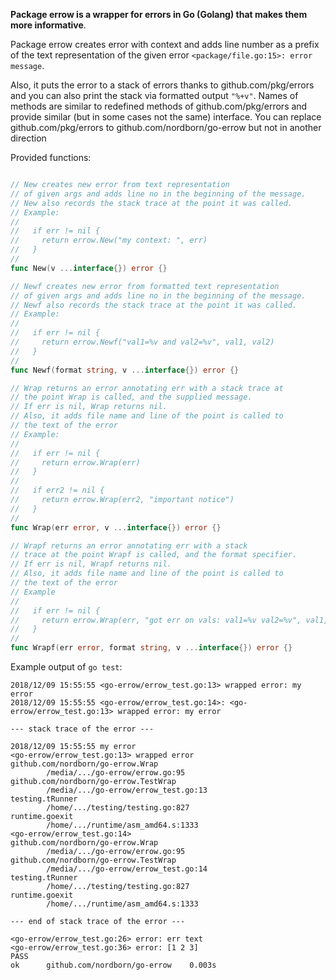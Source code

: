 **Package errow is a wrapper for errors in Go (Golang) that makes them more informative**.


Package errow creates error with context and adds line number as a prefix
of the text representation of the given error
`<package/file.go:15>: error message`.

Also, it puts the error to a stack of errors thanks to github.com/pkg/errors
and you can also print the stack via formatted output `"%+v"`.
Names of methods are similar to redefined methods of github.com/pkg/errors
and provide similar (but in some cases not the same) interface.
You can replace github.com/pkg/errors to github.com/nordborn/go-errow but not
in another direction

Provided functions:

```Go

// New creates new error from text representation
// of given args and adds line no in the beginning of the message.
// New also records the stack trace at the point it was called.
// Example:
//
//   if err != nil {
// 	   return errow.New("my context: ", err)
//   }
//
func New(v ...interface{}) error {}

// Newf creates new error from formatted text representation
// of given args and adds line no in the beginning of the message.
// Newf also records the stack trace at the point it was called.
// Example:
//
//   if err != nil {
// 	   return errow.Newf("val1=%v and val2=%v", val1, val2)
//   }
//
func Newf(format string, v ...interface{}) error {}

// Wrap returns an error annotating err with a stack trace at
// the point Wrap is called, and the supplied message.
// If err is nil, Wrap returns nil.
// Also, it adds file name and line of the point is called to
// the text of the error
// Example:
//
//   if err != nil {
// 	   return errow.Wrap(err)
//   }
//
//   if err2 != nil {
// 	   return errow.Wrap(err2, "important notice")
//   }
//
func Wrap(err error, v ...interface{}) error {}

// Wrapf returns an error annotating err with a stack
// trace at the point Wrapf is called, and the format specifier.
// If err is nil, Wrapf returns nil.
// Also, it adds file name and line of the point is called to
// the text of the error
// Example
//
//   if err != nil {
// 	   return errow.Wrap(err, "got err on vals: val1=%v val2=%v", val1, val2)
//   }
//
func Wrapf(err error, format string, v ...interface{}) error {}
```

Example output of `go test`:

```
2018/12/09 15:55:55 <go-errow/errow_test.go:13> wrapped error: my error
2018/12/09 15:55:55 <go-errow/errow_test.go:14>: <go-errow/errow_test.go:13> wrapped error: my error

--- stack trace of the error ---

2018/12/09 15:55:55 my error
<go-errow/errow_test.go:13> wrapped error
github.com/nordborn/go-errow.Wrap
        /media/.../go-errow/errow.go:95
github.com/nordborn/go-errow.TestWrap
        /media/.../go-errow/errow_test.go:13
testing.tRunner
        /home/.../testing/testing.go:827
runtime.goexit
        /home/.../runtime/asm_amd64.s:1333
<go-errow/errow_test.go:14>
github.com/nordborn/go-errow.Wrap
        /media/.../go-errow/errow.go:95
github.com/nordborn/go-errow.TestWrap
        /media/.../go-errow/errow_test.go:14
testing.tRunner
        /home/.../testing/testing.go:827
runtime.goexit
        /home/.../runtime/asm_amd64.s:1333
        
--- end of stack trace of the error ---

<go-errow/errow_test.go:26> error: err text
<go-errow/errow_test.go:36> error: [1 2 3]
PASS
ok      github.com/nordborn/go-errow    0.003s

```